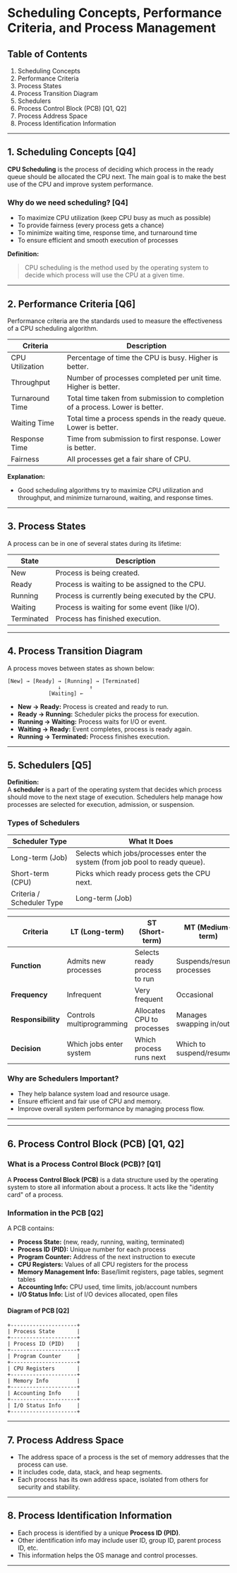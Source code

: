 # Scheduling Concepts, Performance Criteria, and Process Management

## Table of Contents

1. Scheduling Concepts
2. Performance Criteria
3. Process States
4. Process Transition Diagram
5. Schedulers
6. Process Control Block (PCB) [Q1, Q2]
7. Process Address Space
8. Process Identification Information

---

## 1. Scheduling Concepts [Q4]

**CPU Scheduling** is the process of deciding which process in the ready queue should be allocated the CPU next. The main goal is to make the best use of the CPU and improve system performance.

### Why do we need scheduling? [Q4]

- To maximize CPU utilization (keep CPU busy as much as possible)
- To provide fairness (every process gets a chance)
- To minimize waiting time, response time, and turnaround time
- To ensure efficient and smooth execution of processes

**Definition:**

> CPU scheduling is the method used by the operating system to decide which process will use the CPU at a given time.

---

## 2. Performance Criteria [Q6]

Performance criteria are the standards used to measure the effectiveness of a CPU scheduling algorithm.

| Criteria        | Description                                                                   |
| --------------- | ----------------------------------------------------------------------------- |
| CPU Utilization | Percentage of time the CPU is busy. Higher is better.                         |
| Throughput      | Number of processes completed per unit time. Higher is better.                |
| Turnaround Time | Total time taken from submission to completion of a process. Lower is better. |
| Waiting Time    | Total time a process spends in the ready queue. Lower is better.              |
| Response Time   | Time from submission to first response. Lower is better.                      |
| Fairness        | All processes get a fair share of CPU.                                        |

**Explanation:**

- Good scheduling algorithms try to maximize CPU utilization and throughput, and minimize turnaround, waiting, and response times.

---

## 3. Process States

A process can be in one of several states during its lifetime:

| State      | Description                                     |
| ---------- | ----------------------------------------------- |
| New        | Process is being created.                       |
| Ready      | Process is waiting to be assigned to the CPU.   |
| Running    | Process is currently being executed by the CPU. |
| Waiting    | Process is waiting for some event (like I/O).   |
| Terminated | Process has finished execution.                 |

---

## 4. Process Transition Diagram

A process moves between states as shown below:

```
[New] → [Ready] → [Running] → [Terminated]
                ↓         ↑
             [Waiting] ←
```

- **New → Ready:** Process is created and ready to run.
- **Ready → Running:** Scheduler picks the process for execution.
- **Running → Waiting:** Process waits for I/O or event.
- **Waiting → Ready:** Event completes, process is ready again.
- **Running → Terminated:** Process finishes execution.

---

## 5. Schedulers [Q5]

**Definition:**  
A **scheduler** is a part of the operating system that decides which process should move to the next stage of execution. Schedulers help manage how processes are selected for execution, admission, or suspension.

### Types of Schedulers

| Scheduler Type      | What It Does                                                                 |
| ------------------- | ---------------------------------------------------------------------------- |
| Long-term (Job)     | Selects which jobs/processes enter the system (from job pool to ready queue).|
| Short-term (CPU)    | Picks which ready process gets the CPU next.                                 |
| Criteria / Scheduler Type | Long-term (Job) 

| Criteria           | LT (Long-term)            | ST (Short-term)              | MT (Medium-term)           |
|--------------------|---------------------------|------------------------------|----------------------------|
| **Function**       | Admits new processes      | Selects ready process to run | Suspends/resumes processes |
| **Frequency**      | Infrequent                | Very frequent                | Occasional                 |
| **Responsibility** | Controls multiprogramming | Allocates CPU to processes   | Manages swapping in/out    |
| **Decision**       | Which jobs enter system   | Which process runs next      | Which to suspend/resume    |


### Why are Schedulers Important?

- They help balance system load and resource usage.
- Ensure efficient and fair use of CPU and memory.
- Improve overall system performance by managing process flow.

---

---

## 6. Process Control Block (PCB) [Q1, Q2]

### What is a Process Control Block (PCB)? [Q1]

A **Process Control Block (PCB)** is a data structure used by the operating system to store all information about a process. It acts like the "identity card" of a process.

### Information in the PCB [Q2]

A PCB contains:

- **Process State:** (new, ready, running, waiting, terminated)
- **Process ID (PID):** Unique number for each process
- **Program Counter:** Address of the next instruction to execute
- **CPU Registers:** Values of all CPU registers for the process
- **Memory Management Info:** Base/limit registers, page tables, segment tables
- **Accounting Info:** CPU used, time limits, job/account numbers
- **I/O Status Info:** List of I/O devices allocated, open files

#### Diagram of PCB [Q2]

```
+---------------------+
| Process State       |
+---------------------+
| Process ID (PID)    |
+---------------------+
| Program Counter     |
+---------------------+
| CPU Registers       |
+---------------------+
| Memory Info         |
+---------------------+
| Accounting Info     |
+---------------------+
| I/O Status Info     |
+---------------------+
```

---

## 7. Process Address Space

- The address space of a process is the set of memory addresses that the process can use.
- It includes code, data, stack, and heap segments.
- Each process has its own address space, isolated from others for security and stability.

---

## 8. Process Identification Information

- Each process is identified by a unique **Process ID (PID)**.
- Other identification info may include user ID, group ID, parent process ID, etc.
- This information helps the OS manage and control processes.

---
